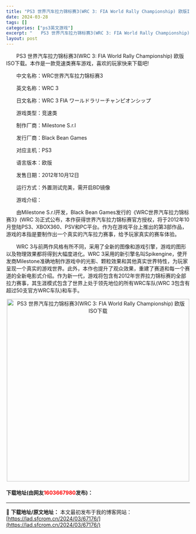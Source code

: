 ```yaml
---
title: "PS3 世界汽车拉力锦标赛3(WRC 3: FIA World Rally Championship) 欧版ISO下载"
date: 2024-03-28
tags: []
categories: ["ps3英文游戏"]
excerpt: "　　PS3 世界汽车拉力锦标赛3(WRC 3: FIA World Rally Championship) 欧版ISO下载。本作是一款竞速类赛车游戏，喜欢的玩家快来下载吧! 　　中文名称：WRC世界汽车拉力锦标赛3 　　英文名称：WRC 3 　　日文名称：WRC 3 FIA ワールドラリーチャンピオ&hellip;"
layout: post
---
```


 <p>　　PS3 世界汽车拉力锦标赛3(WRC 3: FIA World Rally Championship) 欧版ISO下载。本作是一款竞速类赛车游戏，喜欢的玩家快来下载吧!</p> <p>　　中文名称：WRC世界汽车拉力锦标赛3</p> <p>　　英文名称：WRC 3</p> <p>　　日文名称：WRC 3 FIA ワールドラリーチャンピオンシップ</p> <p>　　游戏类型：竞速类</p> <p>　　制作厂商：Milestone S.r.l</p> <p>　　发行厂商：Black Bean Games</p> <p>　　对应主机：PS3</p> <p>　　语言版本：欧版</p> <p>　　发售日期：2012年10月12日</p> <p>　　运行方式：外置测试完美，需开启BD镜像</p> <p>　　游戏介绍：</p> <p>　　由Milestone S.r.l开发，Black Bean Games发行的《WRC世界汽车拉力锦标赛3》(WRC 3)正式公布，本作获得世界汽车拉力锦标赛官方授权，将于2012年10月登陆PS3、XBOX360、PSV和PC平台。作为在游戏平台上推出的第3部作品，游戏的本指是要制作出一个真实的汽车拉力赛事，给予玩家真实的赛车体验。</p> <p>　　WRC 3与前两作风格有所不同，采用了全新的图像和游戏引擎，游戏的图形以及物理效果都将得到大幅度进化。WRC 3采用的新引擎名叫Spikengine，使开发商Milestone准确地制作游戏中的光影、颗粒效果和其他真实世界特性，为玩家呈现一个真实的游戏世界。此外，本作也提升了观众效果，重建了赛道和每一个赛道的全新电影式介绍。作为新一代，游戏将包含有2012年世界拉力锦标赛的全部拉力赛事，其生涯模式包含了世界上处于领先地位的所有WRC车队(WRC 3包含有超过50支官方WRC车队)和车手。</p> <p align="center"><img align="" border="0" src="https://lad.sfcrom.cn/wp-content/uploads/2024/03/20240328_66051d3ad9a54.jpg" width="500" alt="PS3 世界汽车拉力锦标赛3(WRC 3: FIA World Rally Championship) 欧版ISO下载" /></p> <p><h4>下载地址(由网友<font color="red">1603667980</font>发布)：</h4></p> 

---
📖 **下载地址/原文地址：** 本文最初发布于我的博客网站：[https://lad.sfcrom.cn/2024/03/67176/](https://lad.sfcrom.cn/2024/03/67176/)

